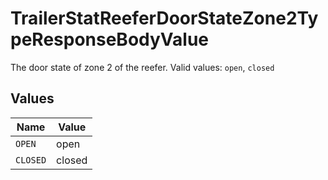 # TrailerStatReeferDoorStateZone2TypeResponseBodyValue

The door state of zone 2 of the reefer.  Valid values: `open`, `closed`


## Values

| Name     | Value    |
| -------- | -------- |
| `OPEN`   | open     |
| `CLOSED` | closed   |